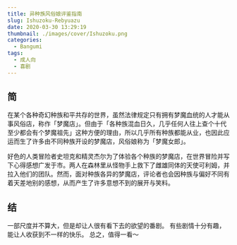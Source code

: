 ```yaml
---
title: 异种族风俗娘评鉴指南
slug: Ishuzoku-Rebyuazu
date: 2020-03-30 13:29:19
thumbnail: ./images/cover/Ishuzoku.png
categories:
  - Bangumi
tags:
  - 成人向
  - 喜剧
---
```


## 简

在某个各种奇幻种族和平共存的世界，虽然法律规定只有拥有梦魔血统的人才能从事风俗店，称作「梦魔店」。但由于「各种族混血日久，几乎任何人往上查个十代至少都会有个梦魔祖先」这种方便的理由，所以几乎所有种族都能从业，也因此应运而生了许多由不同种族开设的梦魔店，风俗娘称为「梦魔女郎」。

好色的人类冒险者史坦克和精灵杰尔为了体验各个种族的梦魔店，在世界冒险并写下心得感想广发于市。两人在森林里从怪物手上救下了雌雄同体的天使可利姆，并拉入他们的团队。然而，面对种族各异的梦魔店，评论者也会因种族与偏好不同有着天差地别的感想，从而产生了许多意想不到的展开与笑料。

## 结

一部尺度并不算大，但是却让人很有看下去的欲望的番剧。
有些剧情十分有趣，能让人收获到不一样的快乐。
总之，值得一看～
